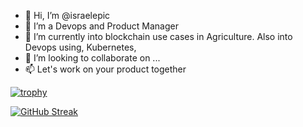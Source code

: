 - 👋 Hi, I’m @israelepic
- 👀 I’m a Devops and Product Manager
- 🌱 I’m currently into blockchain use cases in Agriculture. Also into Devops using, Kubernetes, 
- 💞️ I’m looking to collaborate on ...
- 📫 Let's work on your product together


[![trophy](https://github-profile-trophy.vercel.app/?username=israelepic&theme=onedark)](https://github.com/ryo-ma/github-profile-trophy)


[![GitHub Streak](https://streak-stats.demolab.com/?user=israelepic&theme=dark)](https://git.io/streak-stats)

<!---
israelepic/israelepic is a ✨ special ✨ repository because its `README.md` (this file) appears on your GitHub profile.
You can click the Preview link to take a look at your changes.
--->
